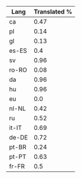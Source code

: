 | Lang | Translated % |
| --- | --- |
| ca | 0.47 |
| pl | 0.14 |
| gl | 0.13 |
| es-ES | 0.4 |
| sv | 0.96 |
| ro-RO | 0.08 |
| da | 0.96 |
| hu | 0.96 |
| eu | 0.0 |
| nl-NL | 0.42 |
| ru | 0.52 |
| it-IT | 0.69 |
| de-DE | 0.72 |
| pt-BR | 0.24 |
| pt-PT | 0.63 |
| fr-FR | 0.5 |
